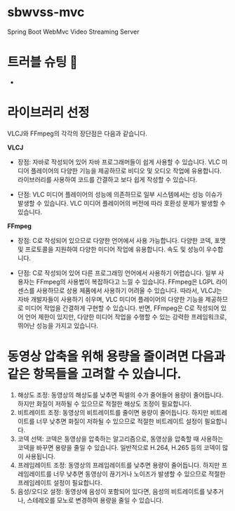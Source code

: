 # sbwvss-mvc
Spring Boot WebMvc Video Streaming Server


# 트러블 슈팅 🚀
-

# 라이브러리 선정
VLCJ와 FFmpeg의 각각의 장단점은 다음과 같습니다.

<b>VLCJ</b>
- 장점: 자바로 작성되어 있어 자바 프로그래머들이 쉽게 사용할 수 있습니다.
VLC 미디어 플레이어의 다양한 기능을 제공하므로 비디오 및 오디오 작업에 유용합니다.
라이브러리를 사용하여 코드를 간결하고 보다 쉽게 작성할 수 있습니다.

- 단점: VLC 미디어 플레이어의 성능에 의존하므로 일부 시스템에서는 성능 이슈가 발생할 수 있습니다.
VLC 미디어 플레이어의 버전에 따라 호환성 문제가 발생할 수 있습니다.

<b>FFmpeg</b>
- 장점: C로 작성되어 있으므로 다양한 언어에서 사용 가능합니다.
다양한 코덱, 포맷 및 프로토콜을 지원하여 다양한 미디어 작업에 유용합니다.
속도 및 성능이 우수합니다.

- 단점: C로 작성되어 있어 다른 프로그래밍 언어에서 사용하기 어렵습니다.
일부 사용자는 FFmpeg의 사용법이 복잡하다고 느낄 수 있습니다.
FFmpeg은 LGPL 라이센스를 사용하므로 상용 제품에서 사용하기 어려울 수 있습니다.
따라서, VLCJ는 자바 개발자들이 사용하기 쉬우며, VLC 미디어 플레이어의 다양한 기능을 제공하므로 미디어 작업을 간결하게 구현할 수 있습니다. 반면, FFmpeg은 C로 작성되어 있어 언어 제한이 있지만, 다양한 미디어 작업을 수행할 수 있는 강력한 프레임워크로, 뛰어난 성능을 가지고 있습니다.

# 동영상 압축을 위해 용량을 줄이려면 다음과 같은 항목들을 고려할 수 있습니다.

1. 해상도 조정: 동영상의 해상도를 낮추면 픽셀의 수가 줄어들어 용량이 줄어듭니다. 하지만 화질이 저하될 수 있으므로 적절한 해상도 조정이 필요합니다.
2. 비트레이트 조정: 동영상의 비트레이트를 줄이면 용량이 줄어듭니다. 하지만 비트레이트를 너무 낮추면 화질이 저하될 수 있으므로 적절한 비트레이트 설정이 필요합니다.
3. 코덱 선택: 코덱은 동영상을 압축하는 알고리즘으로, 동영상을 압축할 때 사용하는 코덱을 바꾸면 용량을 줄일 수 있습니다. 일반적으로 H.264, H.265 등의 코덱이 많이 사용됩니다.
4. 프레임레이트 조정: 동영상의 프레임레이트를 낮추면 용량이 줄어듭니다. 하지만 프레임레이트를 너무 낮추면 동영상이 끊기거나 노이즈가 발생할 수 있으므로 적절한 프레임레이트 설정이 필요합니다.
5. 음성/오디오 설정: 동영상에 음성이 포함되어 있다면, 음성의 비트레이트를 낮추거나, 스테레오를 모노로 변경하여 용량을 줄일 수 있습니다.
